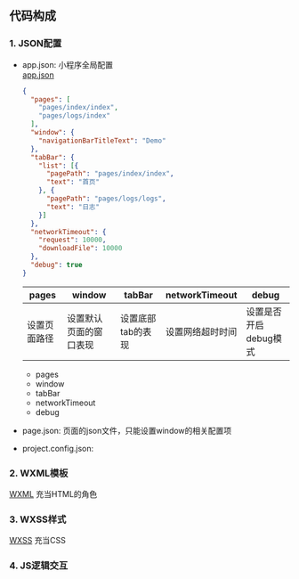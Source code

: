## 代码构成
### 1. JSON配置
- app.json: 小程序全局配置<br>
  [app.json](https://mp.weixin.qq.com/debug/wxadoc/dev/framework/config.html)
      
  ```json
  {
    "pages": [
      "pages/index/index",
      "pages/logs/index"
    ],
    "window": {
      "navigationBarTitleText": "Demo"
    },
    "tabBar": {
      "list": [{
        "pagePath": "pages/index/index",
        "text": "首页"
      }, {
        "pagePath": "pages/logs/logs",
        "text": "日志"
      }]
    },
    "networkTimeout": {
      "request": 10000,
      "downloadFile": 10000
    },
    "debug": true
  }
  ```
  
  pages | window | tabBar | networkTimeout | debug 
  --- | --- | --- | --- | --- 
  设置页面路径 | 设置默认页面的窗口表现 | 设置底部tab的表现 | 设置网络超时时间 | 设置是否开启debug模式
  
  - pages
  - window
  - tabBar
  - networkTimeout
  - debug 

- page.json: 页面的json文件，只能设置window的相关配置项
- project.config.json: 

### 2. WXML模板

  [WXML](https://mp.weixin.qq.com/debug/wxadoc/dev/framework/view/wxml/)
  充当HTML的角色

### 3. WXSS样式
  
  [WXSS](https://mp.weixin.qq.com/debug/wxadoc/dev/framework/view/wxss.html)
  充当CSS
### 4. JS逻辑交互